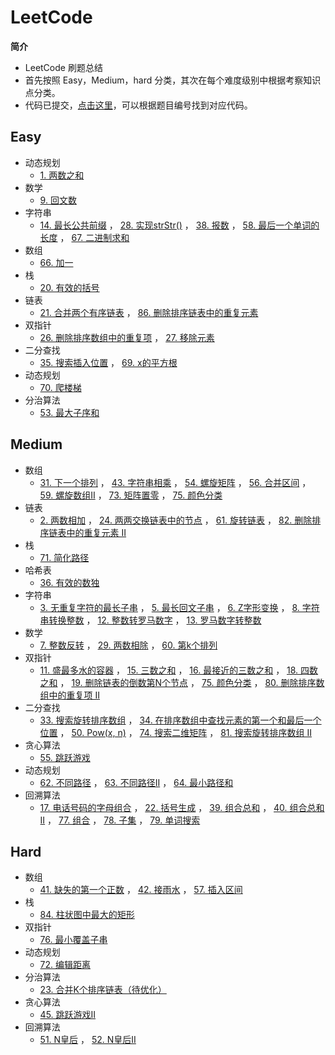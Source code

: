 # LeetCode
**简介**<br>
* LeetCode 刷题总结
* 首先按照 Easy，Medium，hard 分类，其次在每个难度级别中根据考察知识点分类。
* 代码已提交，[点击这里](https://github.com/superxinxin/myLeetCode/tree/master/src/leetCode)，可以根据题目编号找到对应代码。
## Easy
* 动态规划
  * [1. 两数之和](https://leetcode-cn.com/problems/two-sum/)
* 数学
  * [9. 回文数](https://leetcode-cn.com/problems/palindrome-number/)
* 字符串
  * [14. 最长公共前缀](https://leetcode-cn.com/problems/longest-common-prefix/)
  ， [28. 实现strStr()](https://leetcode-cn.com/problems/implement-strstr/)
  ， [38. 报数](https://leetcode-cn.com/problems/count-and-say/)
  ， [58. 最后一个单词的长度](https://leetcode-cn.com/problems/length-of-last-word/)
  ， [67. 二进制求和](https://leetcode-cn.com/problems/add-binary/)
* 数组
  * [66. 加一](https://leetcode-cn.com/problems/plus-one/)
* 栈
  * [20. 有效的括号](https://leetcode-cn.com/problems/valid-parentheses/)
* 链表
  * [21. 合并两个有序链表](https://leetcode-cn.com/problems/merge-two-sorted-lists/)
  ， [86. 删除排序链表中的重复元素](https://leetcode-cn.com/problems/remove-duplicates-from-sorted-list/)
* 双指针
  * [26. 删除排序数组中的重复项](https://leetcode-cn.com/problems/remove-duplicates-from-sorted-array/)
  ， [27. 移除元素](https://leetcode-cn.com/problems/remove-element/)
* 二分查找
  * [35. 搜索插入位置](https://leetcode-cn.com/problems/search-insert-position/)
  ， [69. x的平方根](https://leetcode-cn.com/problems/sqrtx/)
* 动态规划
  * [70. 爬楼梯](https://leetcode-cn.com/problems/climbing-stairs/)
* 分治算法
  * [53. 最大子序和](https://leetcode-cn.com/problems/maximum-subarray/)
## Medium
* 数组
  * [31. 下一个排列](https://leetcode-cn.com/problems/next-permutation/)
  ， [43. 字符串相乘](https://leetcode-cn.com/problems/multiply-strings/)
  ， [54. 螺旋矩阵](https://leetcode-cn.com/problems/spiral-matrix/)
  ， [56. 合并区间](https://leetcode-cn.com/problems/merge-intervals/)
  ， [59. 螺旋数组II](https://leetcode-cn.com/problems/spiral-matrix-ii/)
  ， [73. 矩阵置零](https://leetcode-cn.com/problems/set-matrix-zeroes/)
  ， [75. 颜色分类](https://leetcode-cn.com/problems/sort-colors/)
* 链表
  * [2. 两数相加](https://leetcode-cn.com/problems/add-two-numbers/)
  ， [24. 两两交换链表中的节点](https://leetcode-cn.com/problems/swap-nodes-in-pairs/)
  ， [61. 旋转链表](https://leetcode-cn.com/problems/rotate-list/)
  ， [82. 删除排序链表中的重复元素 II](https://leetcode-cn.com/problems/remove-duplicates-from-sorted-list-ii/)
* 栈
  * [71. 简化路径](https://leetcode-cn.com/problems/simplify-path/)
* 哈希表
  * [36. 有效的数独](https://leetcode-cn.com/problems/valid-sudoku/)
* 字符串
  * [3. 无重复字符的最长子串](https://leetcode-cn.com/problems/longest-substring-without-repeating-characters/)
  ， [5. 最长回文子串](https://leetcode-cn.com/problems/longest-palindromic-substring/)
  ， [6. Z字形变换](https://leetcode-cn.com/problems/zigzag-conversion/)
  ， [8. 字符串转换整数](https://leetcode-cn.com/problems/string-to-integer-atoi/)
  ， [12. 整数转罗马数字](https://leetcode-cn.com/problems/integer-to-roman/)
  ， [13. 罗马数字转整数](https://leetcode-cn.com/problems/roman-to-integer/)
* 数学
  * [7. 整数反转](https://leetcode-cn.com/problems/reverse-integer/)
  ， [29. 两数相除](https://leetcode-cn.com/problems/divide-two-integers/)
  ， [60. 第k个排列](https://leetcode-cn.com/problems/permutation-sequence/)
* 双指针
  * [11. 盛最多水的容器](https://leetcode-cn.com/problems/container-with-most-water/)
  ， [15. 三数之和](https://leetcode-cn.com/problems/3sum/)
  ， [16. 最接近的三数之和](https://leetcode-cn.com/problems/3sum-closest/)
  ， [18. 四数之和](https://leetcode-cn.com/problems/4sum/)
  ， [19. 删除链表的倒数第N个节点](https://leetcode-cn.com/problems/remove-nth-node-from-end-of-list/)
  ， [75. 颜色分类](https://leetcode-cn.com/problems/sort-colors/)
  ， [80. 删除排序数组中的重复项 II](https://leetcode-cn.com/problems/remove-duplicates-from-sorted-array-ii/)
* 二分查找
  * [33. 搜索旋转排序数组](https://leetcode-cn.com/problems/search-in-rotated-sorted-array/)
  ， [34. 在排序数组中查找元素的第一个和最后一个位置](https://leetcode-cn.com/problems/find-first-and-last-position-of-element-in-sorted-array/)
  ， [50. Pow(x, n)](https://leetcode-cn.com/problems/powx-n/)
  ， [74. 搜索二维矩阵](https://leetcode-cn.com/problems/search-a-2d-matrix/)
  ， [81. 搜索旋转排序数组 II](https://leetcode-cn.com/problems/search-in-rotated-sorted-array-ii/)
* 贪心算法
  * [55. 跳跃游戏](https://leetcode-cn.com/problems/jump-game/)
* 动态规划
  * [62. 不同路径](https://leetcode-cn.com/problems/unique-paths/)
  ， [63. 不同路径II](https://leetcode-cn.com/problems/unique-paths-ii/)
  ， [64. 最小路径和](https://leetcode-cn.com/problems/minimum-path-sum/)
* 回溯算法
  * [17. 电话号码的字母组合](https://leetcode-cn.com/problems/letter-combinations-of-a-phone-number/)
  ， [22. 括号生成](https://leetcode-cn.com/problems/generate-parentheses/)
  ， [39. 组合总和](https://leetcode-cn.com/problems/combination-sum/)
  ， [40. 组合总和II](https://leetcode-cn.com/problems/combination-sum-ii/)
  ， [77. 组合](https://leetcode-cn.com/problems/combinations/)
  ， [78. 子集](https://leetcode-cn.com/problems/subsets/)
  ， [79. 单词搜索](https://leetcode-cn.com/problems/word-search/)

## Hard
* 数组
  * [41. 缺失的第一个正数](https://leetcode-cn.com/problems/first-missing-positive/)
  ， [42. 接雨水](https://leetcode-cn.com/problems/trapping-rain-water/)
  ， [57. 插入区间](https://leetcode-cn.com/problems/insert-interval/)
* 栈
  * [84. 柱状图中最大的矩形](https://leetcode-cn.com/problems/largest-rectangle-in-histogram/)
* 双指针
  * [76. 最小覆盖子串](https://leetcode-cn.com/problems/minimum-window-substring/)
* 动态规划
  * [72. 编辑距离](https://leetcode-cn.com/problems/edit-distance/)
* 分治算法
  * [23. 合并K个排序链表（待优化）](https://leetcode-cn.com/problems/merge-k-sorted-lists/)
* 贪心算法
  * [45. 跳跃游戏II](https://leetcode-cn.com/problems/jump-game-ii/)
* 回溯算法
  * [51. N皇后](https://leetcode-cn.com/problems/n-queens/)
  ， [52. N皇后II](https://leetcode-cn.com/problems/n-queens-ii/)
